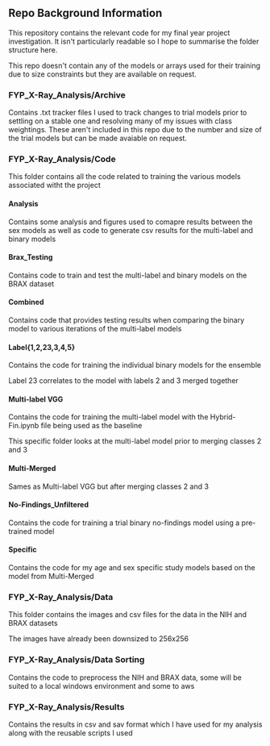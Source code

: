 ## Repo Background Information

This repository contains the relevant code for my final year project investigation. It isn't particularly readable so I hope to summarise the folder structure here.

This repo doesn't contain any of the models or arrays used for their training due to size constraints but they are available on request.
### FYP_X-Ray_Analysis/Archive
Contains .txt tracker files I used to track changes to trial models prior to settling on a stable one and resolving many of my issues with class weightings. These aren't included in this repo due to the number and size of the trial models but can be made avaiable on request.

### FYP_X-Ray_Analysis/Code
This folder contains all the code related to training the various models associated witht the project
#### Analysis
Contains some analysis and figures used to comapre results between the sex models as well as code to generate csv results for the multi-label and binary models

#### Brax_Testing
Contains code to train and test the multi-label and binary models on the BRAX dataset

#### Combined

Contains code that provides testing results when comparing the binary model to various iterations of the multi-label models

#### Label{1,2,23,3,4,5}
Contains the code for training the individual binary models for the ensemble 

Label 23 correlates to the model with labels 2 and 3 merged together

#### Multi-label VGG
Contains the code for training the multi-label model with the Hybrid-Fin.ipynb file being used as the baseline

This specific folder looks at the multi-label model prior to merging classes 2 and 3

#### Multi-Merged
Sames as Multi-label VGG but after merging classes 2 and 3

#### No-Findings_Unfiltered
Contains the code for training a trial binary no-findings model using a pre-trained model

#### Specific
Contains the code for my age and sex specific study models based on the model from Multi-Merged

### FYP_X-Ray_Analysis/Data
This folder contains the images and csv files for the data in the NIH and BRAX datasets

The images have already been downsized to 256x256

### FYP_X-Ray_Analysis/Data Sorting
Contains the code to preprocess the NIH and BRAX data, some will be suited to a local windows environment and some to aws

### FYP_X-Ray_Analysis/Results
Contains the results in csv and sav format which I have used for my analysis along with the reusable scripts I used


